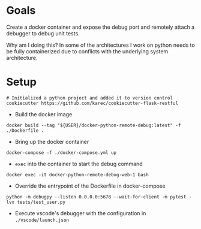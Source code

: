 # Goals
Create a docker container and expose the debug port and remotely attach a debugger to debug unit tests.

Why am I doing this? In some of the architectures I work on python needs to be fully containerized due to conflicts with the underlying system architecture.

# Setup
```
# Initialized a python project and added it to version control
cookiecutter https://github.com/karec/cookiecutter-flask-restful
```

* Build the docker image
```
docker build --tag "${USER}/docker-python-remote-debug:latest" -f ./Dockerfile .
```

* Bring up the docker container
```
docker-compose -f ./docker-compose.yml up
```

* `exec` into the container to start the debug command
```
docker exec -it docker-python-remote-debug-web-1 bash
```

* Override the entrypoint of the Dockerfile in docker-compose
```
python -m debugpy --listen 0.0.0.0:5678 --wait-for-client -m pytest -lvx tests/test_user.py
```

* Execute vscode's debugger with the configuration in `./vscode/launch.json`

